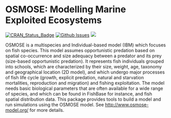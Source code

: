OSMOSE: Modelling Marine Exploited Ecosystems
=============================================

[![CRAN_Status_Badge](http://www.r-pkg.org/badges/version/osmose)](http://cran.r-project.org/package=osmose)
[![Github Issues](http://githubbadges.herokuapp.com/osmose-model/osmose/issues.svg?style=flat-square)](https://github.com/osmose-model/osmose/issues)
[![](http://cranlogs.r-pkg.org/badges/osmose)](http://cran.rstudio.com/web/packages/osmose/index.html)

OSMOSE is a multispecies and Individual-based model (IBM) which focuses on fish species.
  This model assumes opportunistic predation based on spatial co-occurrence and size 
  adequacy between a predator and its prey (size-based opportunistic predation). It
  represents fish individuals grouped into schools, which are characterized by their
  size, weight, age, taxonomy and geographical location (2D model), and which undergo
  major processes of fish life cycle (growth, explicit predation, natural and starvation
  mortalities, reproduction and migration) and fishing exploitation. The model needs
  basic biological parameters that are often available for a wide range of species, and
  which can be found in FishBase for instance, and fish spatial distribution data. This
  package provides tools to build a model and run simulations using the OSMOSE model. See
  <http://www.osmose-model.org/> for more details.
